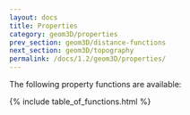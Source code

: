```yaml
---
layout: docs
title: Properties
category: geom3D/properties
prev_section: geom3D/distance-functions
next_section: geom3D/topography
permalink: /docs/1.2/geom3D/properties/
---
```


The following property functions are available:

{% include table_of_functions.html %}

